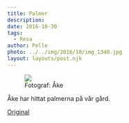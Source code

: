 ```yaml
---
title: Palmer
description: 
date: 2016-10-30
tags:
  - Resa
author: Pelle
photo: ../../img/2016/10/img_1340.jpg
layout: layouts/post.njk
---
```

<figure>
  <img class="alignnone size-medium wp-image-43" src="../../img/2016/10/img_1340.jpg">
  <figcaption>Fotograf: Åke</figcaption>
</figure>
Åke har hittat palmerna på vår gård.

[Original](http://kroons.se/familj/2016/10/30/palmer/)
